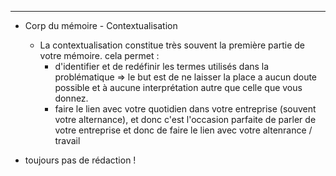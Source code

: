 


--------------------------------

- Corp du mémoire - Contextualisation
  - La contextualisation constitue très souvent la première partie de votre mémoire. cela permet : 
    - d'identifier et de redéfinir les termes utilisés dans la problématique => le but est de ne laisser la place a aucun doute possible et à aucune interprétation autre que celle que vous donnez.
    - faire le lien avec votre quotidien dans votre entreprise (souvent votre alternance), et donc c'est l'occasion parfaite de parler de votre entreprise et donc de faire le lien avec votre altenrance / travail

- toujours pas de rédaction !